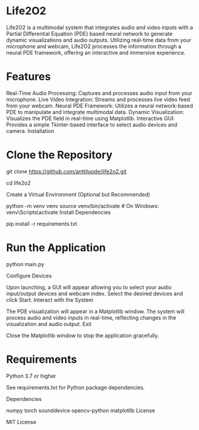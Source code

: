 # Life2O2

Life2O2 is a multimodal system that integrates audio and video inputs with a Partial Differential Equation (PDE) based neural network to generate dynamic visualizations and audio outputs. Utilizing real-time data from your microphone and webcam, Life2O2 processes the information through a neural PDE framework, offering an interactive and immersive experience.

# Features

Real-Time Audio Processing: Captures and processes audio input from your microphone.
Live Video Integration: Streams and processes live video feed from your webcam.
Neural PDE Framework: Utilizes a neural network-based PDE to manipulate and integrate multimodal data.
Dynamic Visualization: Visualizes the PDE field in real-time using Matplotlib.
Interactive GUI: Provides a simple Tkinter-based interface to select audio devices and camera.
Installation

# Clone the Repository

git clone https://github.com/anttiluode/life2o2.git

cd life2o2

Create a Virtual Environment (Optional but Recommended)

python -m venv venv
source venv/bin/activate  # On Windows: venv\Scripts\activate
Install Dependencies

pip install -r requirements.txt

# Run the Application

python main.py

Configure Devices

Upon launching, a GUI will appear allowing you to select your audio input/output devices and webcam index.
Select the desired devices and click Start.
Interact with the System

The PDE visualization will appear in a Matplotlib window.
The system will process audio and video inputs in real-time, reflecting changes in the visualization and audio output.
Exit

Close the Matplotlib window to stop the application gracefully.

# Requirements

Python 3.7 or higher

See requirements.txt for Python package dependencies.

Dependencies

numpy
torch
sounddevice
opencv-python
matplotlib
License

MIT License
